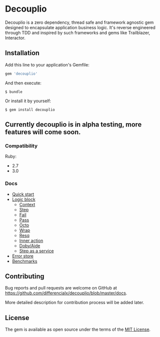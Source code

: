 # Decouplio

Decouplio is a zero dependency, thread safe and framework agnostic gem designed to encapsulate application business logic. It's reverse engineered through TDD and inspired by such frameworks and gems like Trailblazer, Interactor.

## Installation

Add this line to your application's Gemfile:

```ruby
gem 'decouplio'
```

And then execute:

    $ bundle

Or install it by yourself:

    $ gem install decouplio

## Currently decouplio is in alpha testing, more features will come soon.

### Compatibility
  Ruby:
 - 2.7
 - 3.0

 ### Docs

- [Quick start](https://github.com/differencialx/decouplio/blob/master/docs/quick_start.md)
- [Logic block](https://github.com/differencialx/decouplio/blob/master/docs/logic_block.md)
  - [Context](https://github.com/differencialx/decouplio/blob/master/docs/context.md)
  - [Step](https://github.com/differencialx/decouplio/blob/master/docs/step.md)
  - [Fail](https://github.com/differencialx/decouplio/blob/master/docs/fail.md)
  - [Pass](https://github.com/differencialx/decouplio/blob/master/docs/pass.md)
  - [Octo](https://github.com/differencialx/decouplio/blob/master/docs/octo.md)
  - [Wrap](https://github.com/differencialx/decouplio/blob/master/docs/wrap.md)
  - [Resq](https://github.com/differencialx/decouplio/blob/master/docs/resq.md)
  - [Inner action](https://github.com/differencialx/decouplio/blob/master/docs/inner_action.md)
  - [Doby/Aide](https://github.com/differencialx/decouplio/blob/master/docs/doby_aide.md)
  - [Step as a service](https://github.com/differencialx/decouplio/blob/master/docs/step_as_a_service.md)
- [Error store](https://github.com/differencialx/decouplio/blob/master/docs/error_store.md)
- [Benchmarks](https://github.com/differencialx/decouplio/blob/master/docs/benchmarks.md)

## Contributing

Bug reports and pull requests are welcome on GitHub at https://github.com/differencialx/decouplio/blob/master/docs.

More detailed description for contribution process will be added later.

## License

The gem is available as open source under the terms of the [MIT License](https://opensource.org/licenses/MIT).
